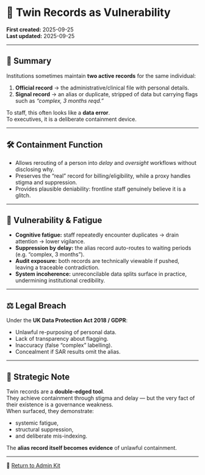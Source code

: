 # 🧾 Twin Records as Vulnerability  

**First created:** 2025-09-25  
**Last updated:** 2025-09-25  

---

## 📑 Summary  

Institutions sometimes maintain **two active records** for the same individual:  
1. **Official record** → the administrative/clinical file with personal details.  
2. **Signal record** → an alias or duplicate, stripped of data but carrying flags such as *“complex, 3 months reqd.”*  

To staff, this often looks like a **data error**.  
To executives, it is a deliberate containment device.  

---

## 🛠 Containment Function  

- Allows rerouting of a person into *delay* and *oversight* workflows without disclosing why.  
- Preserves the “real” record for billing/eligibility, while a proxy handles stigma and suppression.  
- Provides plausible deniability: frontline staff genuinely believe it is a glitch.  

---

## 🪫 Vulnerability & Fatigue  

- **Cognitive fatigue:** staff repeatedly encounter duplicates → drain attention → lower vigilance.  
- **Suppression by delay:** the alias record auto-routes to waiting periods (e.g. “complex, 3 months”).  
- **Audit exposure:** both records are technically viewable if pushed, leaving a traceable contradiction.  
- **System incoherence:** unreconcilable data splits surface in practice, undermining institutional credibility.  

---

## ⚖️ Legal Breach  

Under the **UK Data Protection Act 2018 / GDPR**:  
- Unlawful re-purposing of personal data.  
- Lack of transparency about flagging.  
- Inaccuracy (false “complex” labelling).  
- Concealment if SAR results omit the alias.  

---

## 🧭 Strategic Note  

Twin records are a **double-edged tool**.  
They achieve containment through stigma and delay — but the very fact of their existence is a governance weakness.  
When surfaced, they demonstrate:  
- systemic fatigue,  
- structural suppression,  
- and deliberate mis-indexing.  

The **alias record itself becomes evidence** of unlawful containment.  

---

🏮 [Return to Admin Kit](../../../../Polaris_Nest/README.md)  
